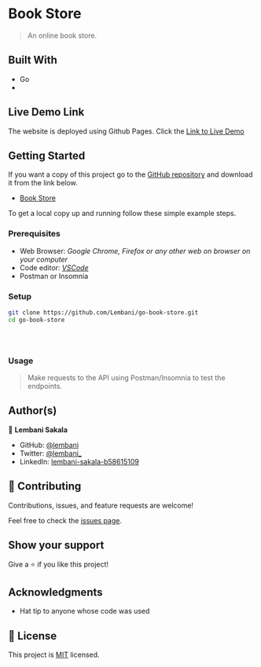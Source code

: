 # Book Store 
> An online book store.

## Built With

- Go
- 

## Live Demo Link

The website is deployed using Github Pages.
Click the [Link to Live Demo](https://lembani.github.io/go-book-store)

## Getting Started

If you want a copy of this project go to the [GitHub repository](https://github.com/Lembani/go-book-store) and download it from the link below.

- [Book Store](git@github.com/Lembani/go-book-store.git)


To get a local copy up and running follow these simple example steps.

### Prerequisites

- Web Browser: _Google Chrome, Firefox or any other web on browser on your computer_
- Code editor: _[VSCode](https://code.visualstudio.com/)_
- Postman or Insomnia

### Setup

```bash
git clone https://github.com/Lembani/go-book-store.git
cd go-book-store
```

```bash

```

```bash

```

```bash

```

### Usage

> Make requests to the API using Postman/Insomnia to test the endpoints.

## Author(s)
👤 **Lembani Sakala**

- GitHub: [@lembani](https://github.com/lembani)
- Twitter: [@lembani_](https://twitter.com/lembani_)
- LinkedIn: [lembani-sakala-b58615109](https://linkedin.com/in/lembani-sakala-b58615109)

## 🤝 Contributing

Contributions, issues, and feature requests are welcome!

Feel free to check the [issues page](../../issues/).

## Show your support

Give a ⭐️ if you like this project!

## Acknowledgments

- Hat tip to anyone whose code was used

## 📝 License

This project is [MIT](./MIT.md) licensed.
